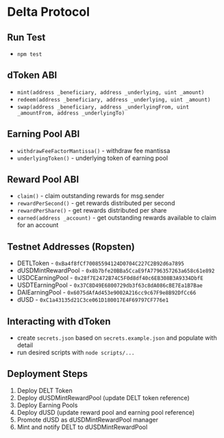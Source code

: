 # Delta Protocol

## Run Test
- `npm test`

## dToken ABI
- `mint(address _beneficiary, address _underlying, uint _amount)`
- `redeem(address _beneficiary, address _underlying, uint _amount)`
- `swap(address _beneficiary, address _underlyingFrom, uint _amountFrom, address _underlyingTo)`

## Earning Pool ABI
- `withdrawFeeFactorMantissa()` - withdraw fee mantissa
- `underlyingToken()` - underlying token of earning pool

## Reward Pool ABI
- `claim()` - claim outstanding rewards for msg.sender
- `rewardPerSecond()` - get rewards distributed per second
- `rewardPerShare()` - get rewards distributed per share
- `earned(address _account)` - get outstanding rewards available to claim for an account

## Testnet Addresses (Ropsten)
- DETLToken - `0xBa4f8fCf70085594124D0704C227C2B92d6a7895`
- dUSDMintRewardPool - `0x8b7bfe20BBa5CcaE9fA7796357263a658c61e892`
- USDCEarningPool - `0x28f7E2472B74C5F0d8df40c6EB308B3A9334DbfE`
- USDTEarningPool - `0x37C8D49E6800729db3f63c8dA086cBE7Ea1B7Bae`
- DAIEarningPool - `0x6075dAfAd453e9002A216cc9c67F9e8B92DfCc66`
- dUSD - `0xC1a43135d21C3ce061D180017E4F69797CF776e1`

## Interacting with dToken
- create `secrets.json` based on `secrets.example.json` and populate with detail
- run desired scripts with `node scripts/...`

## Deployment Steps
1. Deploy DELT Token
2. Deploy dUSDMintRewardPool (update DELT token reference)
3. Deploy Earning Pools
4. Deploy dUSD (update reward pool and earning pool reference)
5. Promote dUSD as dUSDMintRewardPool manager
6. Mint and notify DELT to dUSDMintRewardPool
